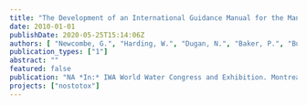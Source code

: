 ```yaml
---
title: "The Development of an International Guidance Manual for the Management of Toxic Cyanobacteria"
date: 2010-01-01
publishDate: 2020-05-25T15:14:06Z
authors: [ "Newcombe, G.", "Harding, W.", "Dugan, N.", "Baker, P.", "Burch, M.", "House, J.", "Ho, L.", "Brookes, J.", "Hall, T.", "Grützmacher, G.", "du Preez, H.", "Swanepoel, A.", "Schulting, F." ]
publication_types: ["1"]
abstract: ""
featured: false
publication: "NA *In:* IWA World Water Congress and Exhibition. Montreal, Canada. 19–24 September 2010"
projects: ["nostotox"]
---
```


